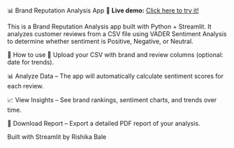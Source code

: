 📊 Brand Reputation Analysis App
🚀 **Live demo:** [Click here to try it!](https://brandreputation-analysis-vhizcqp4tetcdunez9i6wt.streamlit.app/)


This is a Brand Reputation Analysis app built with Python + Streamlit.
It analyzes customer reviews from a CSV file using VADER Sentiment Analysis to determine whether sentiment is Positive, Negative, or Neutral.

📌 How to use
📂 Upload your CSV with brand and review columns (optional: date for trends).

📊 Analyze Data – The app will automatically calculate sentiment scores for each review.

📈 View Insights – See brand rankings, sentiment charts, and trends over time.

📄 Download Report – Export a detailed PDF report of your analysis.

Built with Streamlit by Rishika Bale
